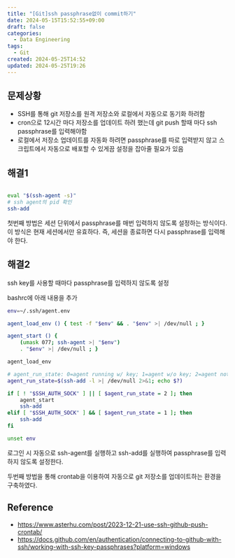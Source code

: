 ```yaml
---
title: "[Git]ssh passphrase없이 commit하기"
date: 2024-05-15T15:52:55+09:00
draft: false
categories:
  - Data Engineering
tags:
  - Git
created: 2024-05-25T14:52
updated: 2024-05-25T19:26
---
```


## 문제상황

- SSH를 통해 git 저장소를 원격 저장소와 로컬에서 자동으로 동기화 하려함
- cron으로 12시간 마다 저장소를 업데이트 하려 했는데 git push 할때 마다 ssh passphrase를 입력해야함
- 로컬에서 저장소 업데이트를 자동화 하려면 passphrase를 따로 입력받지 않고 스크립트에서 자동으로 배포할 수 있게끔 설정을 잡아줄 필요가 있음

## 해결1

```bash

eval "$(ssh-agent -s)"
# ssh agent의 pid 확인
ssh-add

```

첫번째 방법은 세션 단위에서 passphrase를 매번 입력하지 않도록 설정하는 방식이다. 이 방식은 현재 세션에서만 유효하다. 즉, 세션을 종료하면 다시 passphrase를 입력해야 한다.

## 해결2

ssh key를 사용할 때마다 passphrase를 입력하지 않도록 설정

bashrc에 아래 내용을 추가

```bash
env=~/.ssh/agent.env

agent_load_env () { test -f "$env" && . "$env" >| /dev/null ; }

agent_start () {
    (umask 077; ssh-agent >| "$env")
    . "$env" >| /dev/null ; }

agent_load_env

# agent_run_state: 0=agent running w/ key; 1=agent w/o key; 2=agent not running
agent_run_state=$(ssh-add -l >| /dev/null 2>&1; echo $?)

if [ ! "$SSH_AUTH_SOCK" ] || [ $agent_run_state = 2 ]; then
    agent_start
    ssh-add
elif [ "$SSH_AUTH_SOCK" ] && [ $agent_run_state = 1 ]; then
    ssh-add
fi

unset env
```

로그인 시 자동으로 ssh-agent를 실행하고 ssh-add를 실행하여 passphrase를 입력하지 않도록 설정한다.

두번째 방법을 통해 crontab을 이용하여 자동으로 git 저장소를 업데이트하는 환경을 구축하였다.

## Reference

- <https://www.asterhu.com/post/2023-12-21-use-ssh-github-push-crontab/>
- <https://docs.github.com/en/authentication/connecting-to-github-with-ssh/working-with-ssh-key-passphrases?platform=windows>
